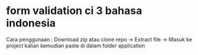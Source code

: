 # form validation ci 3 bahasa indonesia
Cara penggunaan : 
  Download zip atau clone repo -> Extract file -> Masuk ke project kalian kemudian paste di dalam folder application 
